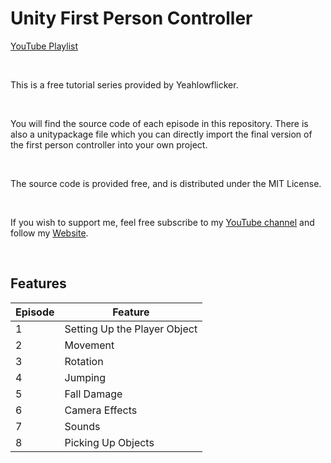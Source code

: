 # Unity First Person Controller

[YouTube Playlist](https://www.youtube.com/playlist?list=PLS7jk2aVN8G6s4KM7TV0EJz8_04KquJbX)

<br>

This is a free tutorial series provided by Yeahlowflicker.

<br>

You will find the source code of each episode in this repository. There is also a unitypackage file which you can directly import the final version of the first person controller into your own project.

<br>

The source code is provided free, and is distributed under the MIT License.

<br>

If you wish to support me, feel free subscribe to my [YouTube channel](https://www.youtube.com/channel/UCATag7uzDpitt7lZ_9hdp4Q) and follow my [Website](https://yeahlowflicker.com).

<br>

## Features
| Episode | Feature |
| ---- | ---- |
| 1 | Setting Up the Player Object |
| 2 | Movement |
| 3 | Rotation |
| 4 | Jumping |
| 5 | Fall Damage |
| 6 | Camera Effects |
| 7 | Sounds | 
| 8 | Picking Up Objects |
